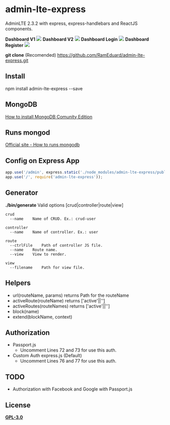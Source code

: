 # admin-lte-express

AdminLTE 2.3.2 with express, express-handlebars and ReactJS components.

**Dashboard V1**
<img src="https://raw.githubusercontent.com/RamEduard/admin-lte-express/master/public/readme/dashboard.v1.png">
**Dashboard V2**
<img src="https://raw.githubusercontent.com/RamEduard/admin-lte-express/master/public/readme/dashboard.v2.png">
**Dashboard Login**
<img src="https://raw.githubusercontent.com/RamEduard/admin-lte-express/master/public/readme/login.png">
**Dashboard Register**
<img src="https://raw.githubusercontent.com/RamEduard/admin-lte-express/master/public/readme/register.png">

**git clone** (Recomended)
https://github.com/RamEduard/admin-lte-express.git

## Install 

npm install admin-lte-express --save

## MongoDB

[How to install MongoDB Comunity Edition](https://docs.mongodb.com/manual/administration/install-community/)

## Runs mongod

[Official site - How to runs mongodb](https://docs.mongodb.com/v3.0/tutorial/install-mongodb-on-linux/#run-mongodb)

## Config on Express App

```js
app.use('/admin', express.static('./node_modules/admin-lte-express/public'))
app.use('/', require('admin-lte-express'));
```

## Generator
**./bin/generate**
Valid options [crud|controller|route|view]
 
	crud
	  --name	Name of CRUD. Ex.: crud-user

	controller
	  --name	Name of controller. Ex.: user

	route
	  --ctrlFile	Path of controller JS file.
	  --name	Route name.
	  --view	View to render.

	view
	  --filename	Path for view file.

## Helpers

* url(routeName, params) returns Path for the routeName
* activeRoute(routeName) returns ['active'||'']
* activeRoutes(routeNames) returns ['active'||'']
* block(name)
* extend(blockName, context)

## Authorization

* Passport.js 
  - Uncomment Lines 72 and 73 for use this auth.
* Custom Auth express.js (Default)
  - Uncomment Lines 76 and 77 for use this auth.
	  
## TODO

* Authorization with Facebook and Google with Passport.js

## License
[**GPL-3.0**](https://github.com/RamEduard/admin-lte-express/blob/master/LICENSE.md)
